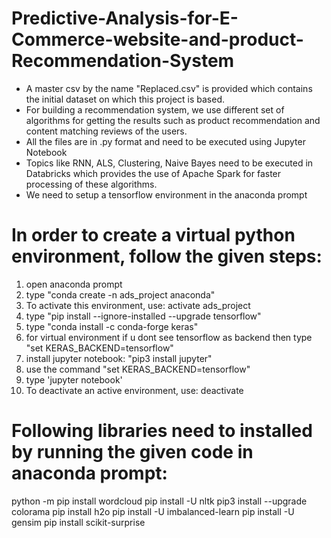 # Predictive-Analysis-for-E-Commerce-website-and-product-Recommendation-System


* A master csv by the name "Replaced.csv" is provided which contains the initial dataset on which this project is based.
* For building a recommendation system, we use different set of algorithms for getting the results such as product recommendation and 
content matching reviews of the users.
* All the files are in .py format and need to be executed using Jupyter Notebook
* Topics like RNN, ALS, Clustering, Naive Bayes need to be executed in Databricks which provides the use of Apache Spark for faster processing of these algorithms.
* We need to setup a tensorflow environment in the anaconda prompt 
 

# In order to create a virtual python environment, follow the given steps:
1) open anaconda prompt
2) type "conda create -n ads_project anaconda"
3) To activate this environment, use:  activate ads_project
4) type "pip install --ignore-installed --upgrade tensorflow"   
5) type "conda install -c conda-forge keras"
6) for virtual environment if u dont see tensorflow as backend then type "set KERAS_BACKEND=tensorflow"
7) install jupyter notebook: "pip3 install jupyter"
8) use the command "set KERAS_BACKEND=tensorflow"
9) type 'jupyter notebook'
10) To deactivate an active environment, use: deactivate

# Following libraries need to installed by running the given code in anaconda prompt:
python -m pip install wordcloud
pip install -U nltk
pip3 install --upgrade colorama
pip install h2o
pip install -U imbalanced-learn
pip install -U gensim
pip install scikit-surprise

